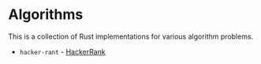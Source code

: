 # Algorithms

This is a collection of Rust implementations for various algorithm problems.

* `hacker-rant` - [HackerRank](https://www.hackerrank.com/)